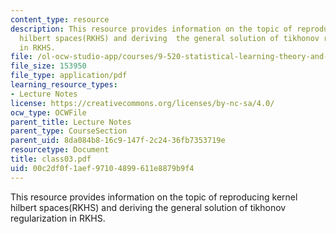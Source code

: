 ```yaml
---
content_type: resource
description: This resource provides information on the topic of reproducing kernel
  hilbert spaces(RKHS) and deriving  the general solution of tikhonov regularization
  in RKHS.
file: /ol-ocw-studio-app/courses/9-520-statistical-learning-theory-and-applications-spring-2006/00c2df0f1aef97104899611e8879b9f4_class03.pdf
file_size: 153950
file_type: application/pdf
learning_resource_types:
- Lecture Notes
license: https://creativecommons.org/licenses/by-nc-sa/4.0/
ocw_type: OCWFile
parent_title: Lecture Notes
parent_type: CourseSection
parent_uid: 8da084b8-16c9-147f-2c24-36fb7353719e
resourcetype: Document
title: class03.pdf
uid: 00c2df0f-1aef-9710-4899-611e8879b9f4
---
```

This resource provides information on the topic of reproducing kernel hilbert spaces(RKHS) and deriving  the general solution of tikhonov regularization in RKHS.